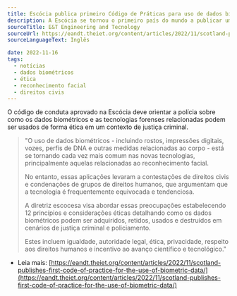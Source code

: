 ```yaml
---
title: Escócia publica primeiro Código de Práticas para uso de dados biométricos
description: A Escócia se tornou o primeiro país do mundo a publicar um código de conduta que rege o uso ético do DNA e outros dados biométricos.
sourceTitle: E&T Engineering and Tecnology
sourceUrl: https://eandt.theiet.org/content/articles/2022/11/scotland-publishes-first-code-of-practice-for-the-use-of-biometric-data/
sourceLanguageText: Inglês

date: 2022-11-16
tags: 
  - notícias
  - dados biométricos
  - ética
  - reconhecimento facial
  - direitos civis
---
```


O código de conduta aprovado na Escócia deve orientar a polícia sobre como os dados biométricos e as tecnologias forenses relacionadas podem ser usados de forma ética em um contexto de justiça criminal.

> "O uso de dados biométricos - incluindo rostos, impressões digitais, vozes, perfis de DNA e outras medidas relacionadas ao corpo - está se tornando cada vez mais comum nas novas tecnologias, principalmente aquelas relacionadas ao reconhecimento facial.
>
> No entanto, essas aplicações levaram a contestações de direitos civis e condenações de grupos de direitos humanos, que argumentam que a tecnologia é frequentemente equivocada e tendenciosa.
>
> A diretriz escocesa visa abordar essas preocupações estabelecendo 12 princípios e considerações éticas detalhando como os dados biométricos podem ser adquiridos, retidos, usados e destruídos em cenários de justiça criminal e policiamento.
>
> Estes incluem igualdade, autoridade legal, ética, privacidade, respeito aos direitos humanos e incentivo ao avanço científico e tecnológico."


* Leia mais: [https://eandt.theiet.org/content/articles/2022/11/scotland-publishes-first-code-of-practice-for-the-use-of-biometric-data/](https://eandt.theiet.org/content/articles/2022/11/scotland-publishes-first-code-of-practice-for-the-use-of-biometric-data/)

